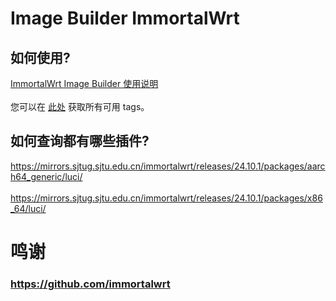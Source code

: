 # Image Builder ImmortalWrt
## 如何使用?
[ImmortalWrt Image Builder 使用说明](https://github.com/1715173329/blog/issues/8) <br><br>
您可以在 [此处](https://hub.docker.com/r/immortalwrt/imagebuilder/tags) 获取所有可用 tags。
## 如何查询都有哪些插件?
https://mirrors.sjtug.sjtu.edu.cn/immortalwrt/releases/24.10.1/packages/aarch64_generic/luci/ <br><br>
https://mirrors.sjtug.sjtu.edu.cn/immortalwrt/releases/24.10.1/packages/x86_64/luci/ 

# 鸣谢
### https://github.com/immortalwrt
